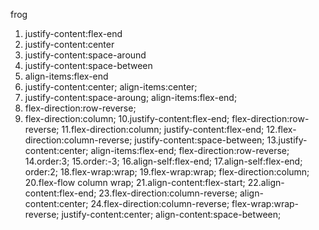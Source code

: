 frog

1. justify-content:flex-end
2. justify-content:center
3. justify-content:space-around
4. justify-content:space-between
5. align-items:flex-end
6. justify-content:center;
   align-items:center;
7. justify-content:space-aroung;
   align-items:flex-end;
8. flex-direction:row-reverse;
9. flex-direction:column;
10.justify-content:flex-end;
   flex-direction:row-reverse;
11.flex-direction:column;
   justify-content:flex-end;
12.flex-direction:column-reverse;
   justify-content:space-between;
13.justify-content:center;
   align-items:flex-end;
   flex-direction:row-reverse;
14.order:3;
15.order:-3;
16.align-self:flex-end;
17.align-self:flex-end;
   order:2;
18.flex-wrap:wrap;
19.flex-wrap:wrap;
   flex-direction:column;
20.flex-flow column wrap;
21.align-content:flex-start;
22.align-content:flex-end;
23.flex-direction:column-reverse;
   align-content:center;
24.flex-direction:column-reverse;
   flex-wrap:wrap-reverse;
   justify-content:center;
   align-content:space-between;